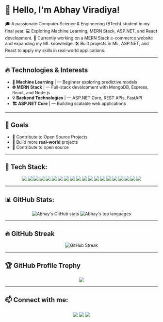 # 👋 Hello, I'm Abhay Viradiya!

🎓 A passionate Computer Science & Engineering (BTech) student in my final year.
💻 Exploring Machine Learning, MERN Stack, ASP.NET, and React development.
🚀 Currently working on a MERN Stack e-commerce website and expanding my ML knowledge.
🛠️ Built projects in ML, ASP.NET, and React to apply my skills in real-world applications.

---

## 🔥 Technologies & Interests

- **🧠 Machine Learning** | — Beginner exploring predictive models
- **🌐 MERN Stack** | — Full-stack development with MongoDB, Express, React, and Node.js
- **💡 Backend Technologies** | — ASP.NET Core, REST APIs, FastAPI  
- **🏗️ ASP.NET Core** | — Building scalable web applications

---

## 📌 Goals

- 🔹 Contribute to Open Source Projects  
- 🔹 Build more **real-world** projects
- 🔹 Contribute to open source

---


## 🚀 Tech Stack:

<p align="center">
  <img src="https://img.shields.io/badge/C%23-239120?style=for-the-badge&logo=c-sharp&logoColor=white" />
  <img src="https://img.shields.io/badge/Dart-0175C2?style=for-the-badge&logo=dart&logoColor=white" />
  <img src="https://img.shields.io/badge/Java-ED8B00?style=for-the-badge&logo=java&logoColor=white" />
  <img src="https://img.shields.io/badge/Python-3776AB?style=for-the-badge&logo=python&logoColor=white" />
  <img src="https://img.shields.io/badge/Firebase-ffca28?style=for-the-badge&logo=firebase&logoColor=black" />
  <img src="https://img.shields.io/badge/Render-46E3B7?style=for-the-badge&logo=render&logoColor=white" />
  <img src="https://img.shields.io/badge/Vercel-000?style=for-the-badge&logo=vercel&logoColor=white" />
  <img src="https://img.shields.io/badge/.NET-512BD4?style=for-the-badge&logo=dotnet&logoColor=white" />
  <img src="https://img.shields.io/badge/Flask-000000?style=for-the-badge&logo=flask&logoColor=white" />
  <img src="https://img.shields.io/badge/Express.js-000000?style=for-the-badge&logo=express&logoColor=white" />
  <img src="https://img.shields.io/badge/Flutter-02569B?style=for-the-badge&logo=flutter&logoColor=white" />
  <img src="https://img.shields.io/badge/React-20232A?style=for-the-badge&logo=react&logoColor=61DAFB" />
  <img src="https://img.shields.io/badge/MySQL-00758F?style=for-the-badge&logo=mysql&logoColor=white" />
  <img src="https://img.shields.io/badge/MongoDB-47A248?style=for-the-badge&logo=mongodb&logoColor=white" />
  <img src="https://img.shields.io/badge/Pandas-150458?style=for-the-badge&logo=pandas&logoColor=white" />
  <img src="https://img.shields.io/badge/Numpy-013243?style=for-the-badge&logo=numpy&logoColor=white" />
  <img src="https://img.shields.io/badge/Matplotlib-11557c?style=for-the-badge&logo=plotly&logoColor=white" />
  <img src="https://img.shields.io/badge/Scikit--Learn-F7931E?style=for-the-badge&logo=scikit-learn&logoColor=white" />
  <img src="https://img.shields.io/badge/Postman-FF6C37?style=for-the-badge&logo=postman&logoColor=white" />
  <img src="https://img.shields.io/badge/Swagger-85EA2D?style=for-the-badge&logo=swagger&logoColor=black" />
</p>

---

## 📊 GitHub Stats:

<p align="center">
  <img src="https://github-readme-stats.vercel.app/api?username=abhayviradiya04&show_icons=true&theme=radical" alt="Abhay's GitHub stats" />
  <img src="https://github-readme-stats.vercel.app/api/top-langs/?username=abhayviradiya04&layout=compact&theme=radical" alt="Abhay's top languages" />
</p>

---

## 🔥 GitHub Streak

<p align="center">
  <img src="https://github-readme-streak-stats.herokuapp.com/?user=abhayviradiya04&theme=radical" alt="GitHub Streak" />
</p>

---

## 🏆 GitHub Profile Trophy

<p align="center">
  <img src="https://github-profile-trophy.vercel.app/?username=abhayviradiya04&theme=algolia&row=2&column=4" />
</p>

---

## 📫 Connect with me:

<p align="center">
  <a href="https://linkedin.com/in/abhayviradiya04" target="blank"><img align="center" src="https://img.shields.io/badge/LinkedIn-0A66C2?style=for-the-badge&logo=linkedin&logoColor=white" /></a>
  <a href="mailto:abhayviradiya04@gmail.com"><img align="center" src="https://img.shields.io/badge/Gmail-D14836?style=for-the-badge&logo=gmail&logoColor=white" /></a>
  <a href="https://github.com/abhayviradiya04"><img align="center" src="https://img.shields.io/badge/GitHub-181717?style=for-the-badge&logo=github&logoColor=white" /></a>
</p>

